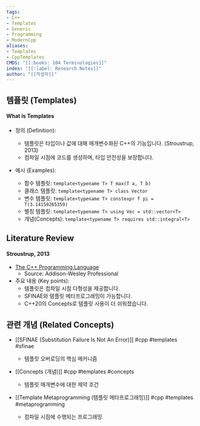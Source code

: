 ```yaml
---
tags:
- C++
- Templates
- Generic
- Programming
- ModernCpp
aliases:
- Templates
- CppTemplates
CMDS: "[[:books: 104 Terminologies]]" 
index: "[[:label: Research Notes]]"
author: "[[작성자]]" 
---
```


## 템플릿 (Templates)

#### What is Templates

- 정의 (Definition):
	- 템플릿은 타입이나 값에 대해 매개변수화된 C++의 기능입니다. (Stroustrup, 2013)
	- 컴파일 시점에 코드를 생성하며, 타입 안전성을 보장합니다.

- 예시 (Examples):
	- 함수 템플릿: `template<typename T> T max(T a, T b)`
	- 클래스 템플릿: `template<typename T> class Vector`
	- 변수 템플릿: `template<typename T> constexpr T pi = T(3.14159265359)`
	- 별칭 템플릿: `template<typename T> using Vec = std::vector<T>`
	- 개념(Concepts): `template<typename T> requires std::integral<T>`

## Literature Review

#### Stroustrup, 2013
- [The C++ Programming Language](https://www.stroustrup.com/4th.html)
	- Source: Addison-Wesley Professional
- 주요 내용 (Key points):
	- 템플릿은 컴파일 시점 다형성을 제공합니다.
	- SFINAE와 템플릿 메타프로그래밍이 가능합니다.
	- C++20의 Concepts로 템플릿 사용이 더 쉬워졌습니다.

## 관련 개념 (Related Concepts)

- [[SFINAE (Substitution Failure Is Not An Error)]] #cpp #templates #sfinae
	- 템플릿 오버로딩의 핵심 메커니즘

- [[Concepts (개념)]] #cpp #templates #concepts
	- 템플릿 매개변수에 대한 제약 조건

- [[Template Metaprogramming (템플릿 메타프로그래밍)]] #cpp #templates #metaprogramming
	- 컴파일 시점에 수행되는 프로그래밍 